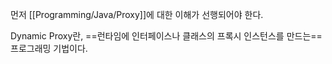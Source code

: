 먼저 [[Programming/Java/Proxy]]에 대한 이해가 선행되어야 한다.

Dynamic Proxy란, ==런타임에 인터페이스나 클래스의 프록시 인스턴스를 만드는== 프로그래밍 기법이다.

